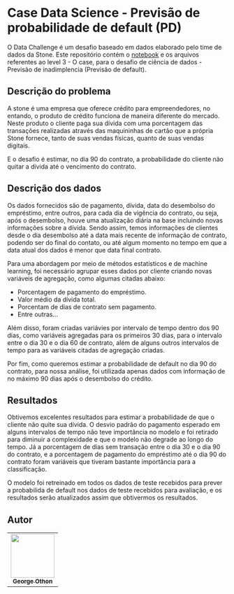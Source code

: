 # Case Data Science - Previsão de probabilidade de default (PD)

O Data Challenge é um desafio baseado em dados elaborado pelo time de dados da Stone.
Este repositório contém o [notebook](https://github.com/georgeothon/Data_Challenge-Previsao_de_Inadimplencia_Stone/blob/main/Data_Challenge_Stone.ipynb) e os arquivos referentes ao level 3 - O case, para o desafio de ciência de dados - Previsão de inadimplencia (Previsão de default).

## Descrição do problema

A stone é uma empresa que oferece crédito para empreendedores, no entando, o produto de crédito funciona de maneira diferente do mercado. Neste produto o cliente paga sua dívida com uma porcentagem das transações realizadas através das maquininhas de cartão que a própria Stone fornece, tanto de suas vendas físicas, quanto de suas vendas digitais.

E o desafio é estimar, no dia 90 do contrato, a probabilidade do cliente não quitar a dívida até o vencimento do contrato.

## Descrição dos dados

Os dados fornecidos são de pagamento, dívida, data do desembolso do empréstimo, entre outros, para cada dia de vigência do contrato, ou seja, após o desembolso, houve uma atualização diária na base incluindo novas informações sobre a dívida. Sendo assim, temos informações de clientes desde o dia desembolso até a data mais recente de informação de contrato, podendo ser do final do contato, ou até algum momento no tempo em que a data atual dos dados é menor que data final contrato.

Para uma abordagem por meio de métodos estatísticos e de machine learning, foi necessário agrupar esses dados por cliente criando novas variáveis de agregação, como algumas citadas abaixo:

- Porcentagem de pagamento do empréstimo.
- Valor médio da dívida total.
- Porcentam de dias de contrato sem pagamento.
- Entre outras...

Além disso, foram criadas variávies por intervalo de tempo dentro dos 90 dias, como variáveis agregadas para os primeiros 30 dias, para o intervalo entre o dia 30 e o dia 60 de contrato, além de alguns outros intervalos de tempo para as variáveis citadas de agregação criadas.

Por fim, como queremos estimar a probabilidade de default no dia 90 do contrato, para nossa análise, foi utilizada apenas dados com informação de no máximo 90 dias após o desembolso do crédito.

## Resultados

Obtivemos excelentes resultados para estimar a probabilidade de que o cliente não quite sua dívida. O desvio padrão do pagamento esperado em alguns intervalos de tempo não teve importância no modelo e foi retirado para diminuir a complexidade e que o modelo não degrade ao longo do tempo. Já a porcentagem de dias sem transação entre o dia 30 e o dia 90 do contrato, e a porcentagem de pagamento do empréstimo até o dia 90 do contrato foram variáveis que tiveram bastante importância para a classificação.

O modelo foi retreinado em todos os dados de teste recebidos para prever a probabilida de default nos dados de teste recebidos para avaliação, e os resultados serão atualizados assim que obtivermos os resultados.


## Autor

<!-- ALL-CONTRIBUTORS-LIST:START - Do not remove or modify this section -->
<!-- prettier-ignore-start -->
<!-- markdownlint-disable -->
<table>
  <tr>
    <td align="center"><a href="https://github.com/georgeothon"><img src="https://avatars.githubusercontent.com/u/60243072?v=3?s=100" width="100px;" alt=""/><br /><sub><b>George Othon</b></td>
  </tr>
</table>
<!-- markdownlint-restore -->
<!-- prettier-ignore-end -->
<!-- ALL-CONTRIBUTORS-LIST:END -->

